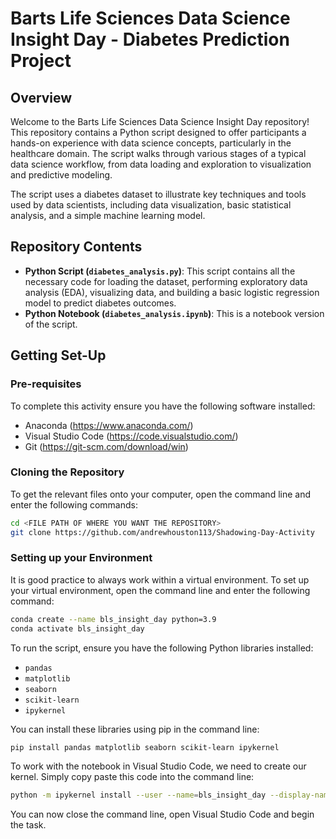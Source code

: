 # Barts Life Sciences Data Science Insight Day - Diabetes Prediction Project

## Overview

Welcome to the Barts Life Sciences Data Science Insight Day repository! This repository contains a Python script designed to offer participants a hands-on experience with data science concepts, particularly in the healthcare domain. The script walks through various stages of a typical data science workflow, from data loading and exploration to visualization and predictive modeling.

The script uses a diabetes dataset to illustrate key techniques and tools used by data scientists, including data visualization, basic statistical analysis, and a simple machine learning model.

## Repository Contents

- **Python Script (`diabetes_analysis.py`)**: This script contains all the necessary code for loading the dataset, performing exploratory data analysis (EDA), visualizing data, and building a basic logistic regression model to predict diabetes outcomes.
- **Python Notebook (`diabetes_analysis.ipynb`)**: This is a notebook version of the script.

## Getting Set-Up

### Pre-requisites
To complete this activity ensure you have the following software installed:

- Anaconda (https://www.anaconda.com/)
- Visual Studio Code (https://code.visualstudio.com/)
- Git (https://git-scm.com/download/win)

### Cloning the Repository
To get the relevant files onto your computer, open the command line and enter the following commands:

```bash
cd <FILE PATH OF WHERE YOU WANT THE REPOSITORY>
git clone https://github.com/andrewhouston113/Shadowing-Day-Activity
```

### Setting up your Environment
It is good practice to always work within a virtual environment. To set up your virtual environment, open the command line and enter the following command:

```bash
conda create --name bls_insight_day python=3.9
conda activate bls_insight_day
```

To run the script, ensure you have the following Python libraries installed:

- `pandas`
- `matplotlib`
- `seaborn`
- `scikit-learn`
- `ipykernel`

You can install these libraries using pip in the command line:

```bash
pip install pandas matplotlib seaborn scikit-learn ipykernel
```

To work with the notebook in Visual Studio Code, we need to create our kernel. Simply copy paste this code into the command line:

```bash
python -m ipykernel install --user --name=bls_insight_day --display-name "bls_insight_day"
```

You can now close the command line, open Visual Studio Code and begin the task.
